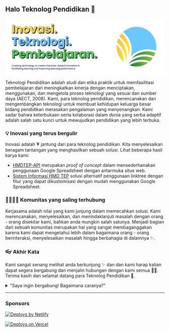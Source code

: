 ## Halo Teknolog Pendidikan 👋

![Banner Profil Organisasi Github Teknologi Pendidikan](https://raw.githubusercontent.com/teknologi-pendidikan/.github/main/profile/github-frame.png)

Teknologi Pendidikan adalah studi dan etika praktik untuk memfasilitasi pembelajaran dan meningkatkan kinerja dengan menciptakan, menggunakan, dan mengelola proses teknologi yang sesuai dan sumber daya (AECT, 2008). Kami, para teknolog pendidikan, merencanakan dan mengembangkan teknologi untuk membuat kehidupan keluarga besar bidang pendidikan merasakan pengalaman yang menyenangkan. Kami sadar bahwa keterbukaan serta kolaborasi dalam dunia yang serba adaptif adalah salah satu kunci untuk mewujudkan pendidikan yang lebih terbuka.

### 💡 Inovasi yang terus bergulir

Inovasi adalah 💗 jantung dari para teknolog pendidikan. Kita menyelesaikan beragam tantangan yang menghasilkan sebuah solusi. Lihat beberapa hasil karya kami:

- [HMDTEP-API](https://github.com/teknologi-pendidikan/hmdtep-api) merupakan *proof of concept* dalam mensederhanakan penggunaan Google Spreadsheet dengan antarmuka situs web.
- [Sistem Informasi HMD TEP](https://github.com/teknologi-pendidikan/hmj.tep) solusi alternatif penggunaan linktree dengan fitur yang dapat dikustomisasi dengan mudah menggunakan Google Spreadsheet.

### 👩‍👩‍👧‍👦 Komunitas yang saling terhubung

Kerjasama adalah nilai yang kami junjung dalam memecahkan solusi. Kami merencanakan, menyelesaikan, dan menindaklanjuti masalah dengan orang - orang disekitar kami, bahkan anda mungkin salah satunya. Menjadi bagian dari sebuah komunitas merupakan hal yang sangat membaganggakan karena kami dapat mengetahui lebih dalam bagaimana orang - orang berinteraksi, menyelesaikan masalah hingga berbahagia di dalamnya ✨.

### 👓 Akhir Kata

Kami sangat senang melihat anda berkunjung ✨ dan dan kami harap kalian dapat segera bergabung dan menjalin hubungan dengan kami semua 🙇‍♂️. Terima kasih dan selamat datang para Teknolog Pendidikan 🙌.

<details> 
	<summary>"Saya ingin bergabung! Bagaimana caranya?"</summary>
	<br>
	<ul>
	<li>Kalian dapat mengusulkan proyek kepada kami untuk ditambahkan kedalam Github Orgs ini melalui email yang telah tertera.</li>
		<li>Jika kalian tidak memiliki usul proyek, kalian dapat:
			<ul>
				<li>Usulkan ide atau perbaikan pada proyek yang menurut kalian menarik,</li>
				<li>Buatlah dokumentasi tentang cara penggunaan aplikasi yang kami kembangkan,</li>
				<li>Sebarluaskan kepada pengikut anda tentang kami. </li>
			</ul>
		</li>
	</ul>
</details>

---

<!--
Made with 🖤
🙇‍♂️🎤⬇️
-->

### Sponsors

[![Deploys by Netlify](https://www.netlify.com/img/global/badges/netlify-color-accent.svg "Deploys by Netlify")](https://www.netlify.com)

[![Deploys on Vercel](https://www.datocms-assets.com/31049/1618983297-powered-by-vercel.svg "Deploys on Netlify")](https://vercel.com)

